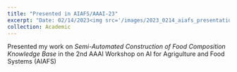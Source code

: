 ```yaml
---
title: "Presented in AIAFS/AAAI-23"
excerpt: "Date: 02/14/2023<img src='/images/2023_0214_aiafs_presentation.jpg'>"
collection: Academic
---
```


Presented my work on *Semi-Automated Construction of Food Composition Knowledge Base* in the 2nd AAAI Workshop on AI for Agrigulture and Food Systems (AIAFS)
